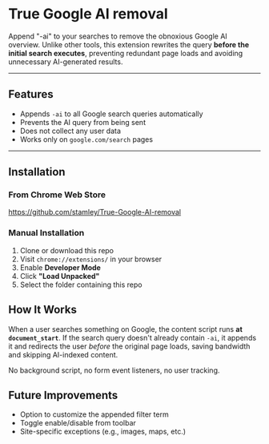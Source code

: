 # True Google AI removal

Append "-ai" to your searches to remove the obnoxious Google AI overview. Unlike other tools, this extension rewrites the query **before the initial search executes**, preventing redundant page loads and avoiding unnecessary AI-generated results.

---

## Features

- Appends `-ai` to all Google search queries automatically
- Prevents the AI query from being sent
- Does not collect any user data
- Works only on `google.com/search` pages

---

## Installation

### From Chrome Web Store

https://github.com/stamley/True-Google-AI-removal

### Manual Installation

1. Clone or download this repo
2. Visit `chrome://extensions/` in your browser
3. Enable **Developer Mode**
4. Click **"Load Unpacked"**
5. Select the folder containing this repo

## How It Works

When a user searches something on Google, the content script runs **at `document_start`**. If the search query doesn't already contain `-ai`, it appends it and redirects the user *before* the original page loads, saving bandwidth and skipping AI-indexed content.

No background script, no form event listeners, no user tracking.

## Future Improvements

- Option to customize the appended filter term
- Toggle enable/disable from toolbar
- Site-specific exceptions (e.g., images, maps, etc.)

